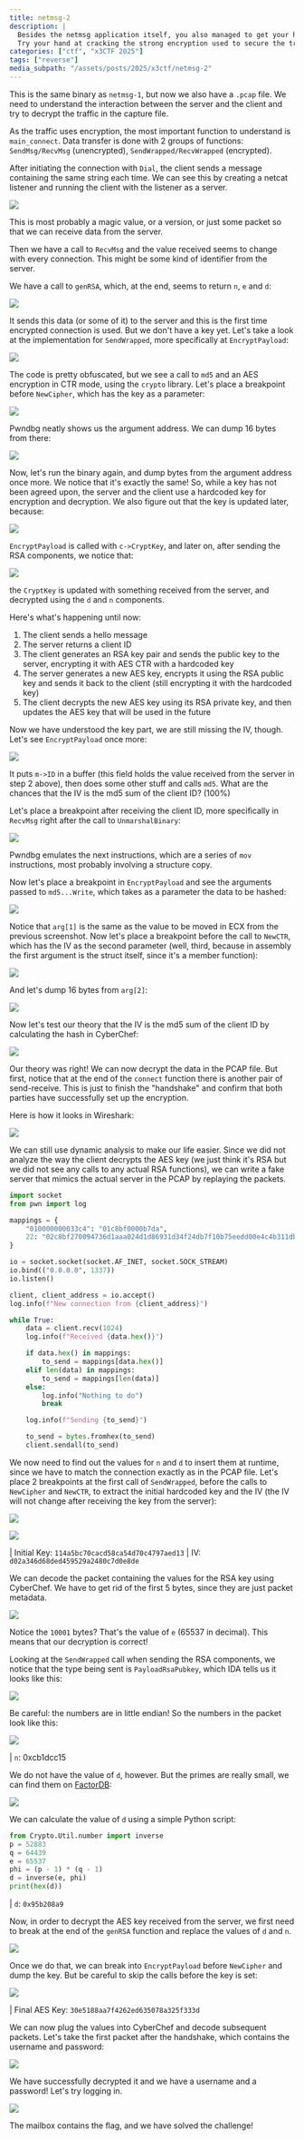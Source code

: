 ```yaml
---
title: netmsg-2
description: |
  Besides the netmsg application itself, you also managed to get your hands on a packet capture of one of the users of the service. Don't ask.
  Try your hand at cracking the strong encryption used to secure the traffic (see netmsg-1 for the client application).
categories: ["ctf", "x3CTF 2025"]
tags: ["reverse"]
media_subpath: "/assets/posts/2025/x3ctf/netmsg-2"
---
```


This is the same binary as `netmsg-1`, but now we also have a `.pcap` file. We need to understand the interaction between
the server and the client and try to decrypt the traffic in the capture file.

As the traffic uses encryption, the most important function to understand is `main_connect`. Data transfer is done with
2 groups of functions: `SendMsg/RecvMsg` (unencrypted), `SendWrapped/RecvWrapped` (encrypted).

After initiating the connection with `Dial`, the client sends a message containing the same string each time. We can see
this by creating a netcat listener and running the client with the listener as a server.

![](01.png)

This is most probably a magic value, or a version, or just some packet so that we can receive data from the server.

Then we have a call to `RecvMsg` and the value received seems to change with every connection. This might be some kind
of identifier from the server.

We have a call to `genRSA`, which, at the end, seems to return `n`, `e` and `d`:

![](02.png)

It sends this data (or some of it) to the server and this is the first time encrypted connection is used. But we don't
have a key yet. Let's take a look at the implementation for `SendWrapped`, more specifically at `EncryptPayload`:

![](03.png)

The code is pretty obfuscated, but we see a call to `md5` and an AES encryption in CTR mode, using the `crypto` library.
Let's place a breakpoint before `NewCipher`, which has the key as a parameter:

![](04.png)

Pwndbg neatly shows us the argument address. We can dump 16 bytes from there:

![](05.png)

Now, let's run the binary again, and dump bytes from the argument address once more. We notice that it's exactly the same!
So, while a key has not been agreed upon, the server and the client use a hardcoded key for encryption and decryption.
We also figure out that the key is updated later, because:

![](06.png)

`EncryptPayload` is called with `c->CryptKey`, and later on, after sending the RSA components, we notice that:

![](07.png)

the `CryptKey` is updated with something received from the server, and decrypted using the `d` and `n` components.

Here's what's happening until now:

1. The client sends a hello message
2. The server returns a client ID
3. The client generates an RSA key pair and sends the public key to the server, encrypting it with AES CTR with a hardcoded key
4. The server generates a new AES key, encrypts it using the RSA public key and sends it back to the client (still encrypting
it with the hardcoded key)
5. The client decrypts the new AES key using its RSA private key, and then updates the AES key that will be used in the future

Now we have understood the key part, we are still missing the IV, though. Let's see `EncryptPayload` once more:

![](08.png)

It puts `m->ID` in a buffer (this field holds the value received from the server in step 2 above), then does some other stuff
and calls `md5`. What are the chances that the IV is the md5 sum of the client ID? (100%)

Let's place a breakpoint after receiving the client ID, more specifically in `RecvMsg` right after the call to `UnmarshalBinary`:

![](09.png)

Pwndbg emulates the next instructions, which are a series of `mov` instructions, most probably involving a structure copy.

Now let's place a breakpoint in `EncryptPayload` and see the arguments passed to `md5...Write`, which takes as a parameter
the data to be hashed:

![](10.png)

Notice that `arg[1]` is the same as the value to be moved in ECX from the previous screenshot. Now let's place a breakpoint
before the call to `NewCTR`, which has the IV as the second parameter (well, third, because in assembly the first argument
is the struct itself, since it's a member function):

![](11.png)

And let's dump 16 bytes from `arg[2]`:

![](12.png)

Now let's test our theory that the IV is the md5 sum of the client ID by calculating the hash in CyberChef:

![](13.png)

Our theory was right! We can now decrypt the data in the PCAP file. But first, notice that at the end of the `connect`
function there is another pair of send-receive. This is just to finish the "handshake" and confirm that both parties
have successfully set up the encryption.

Here is how it looks in Wireshark:

![](14.png)

We can still use dynamic analysis to make our life easier. Since we did not analyze the way the client decrypts the
AES key (we just think it's RSA but we did not see any calls to any actual RSA functions), we can write a fake server 
that mimics the actual server in the PCAP by replaying the packets.

```py
import socket
from pwn import log

mappings = {
    "010000000033c4": "01c8bf0000b7da",
    22: "02c8bf270094736d1aaa024d1d86931d34f24db7f10b75eedd00e4c4b311dba0c1583ee6e66288809c3fcb0a042f",
}

io = socket.socket(socket.AF_INET, socket.SOCK_STREAM)
io.bind(("0.0.0.0", 1337))
io.listen()

client, client_address = io.accept()
log.info(f"New connection from {client_address}")

while True:
    data = client.recv(1024)
    log.info(f"Received {data.hex()}")

    if data.hex() in mappings:
        to_send = mappings[data.hex()]
    elif len(data) in mappings:
        to_send = mappings[len(data)]
    else:
        log.info("Nothing to do")
        break

    log.info(f"Sending {to_send}")

    to_send = bytes.fromhex(to_send)
    client.sendall(to_send)
```

We now need to find out the values for `n` and `d` to insert them at runtime, since we have to match the connection
exactly as in the PCAP file. Let's place 2 breakpoints at the first call of `SendWrapped`, before the calls to `NewCipher`
and `NewCTR`, to extract the initial hardcoded key and the IV (the IV will not change after receiving the key from the
server):

![](15.png)

![](16.png)

| Initial Key: `114a5bc70cacd58ca54d70c4797aed13`
| IV: `d02a346d68ded459529a2480c7d0e8de`

We can decode the packet containing the values for the RSA key using CyberChef. We have to get rid of the
first 5 bytes, since they are just packet metadata.

![](17.png)

Notice the `10001` bytes? That's the value of `e` (65537 in decimal). This means that our decryption is correct!

Looking at the `SendWrapped` call when sending the RSA components, we notice that the type being sent is `PayloadRsaPubkey`,
which IDA tells us it looks like this:

![](18.png)

Be careful: the numbers are in little endian! So the numbers in the packet look like this:

![](19.png)

| `n`: 0xcb1dcc15

We do not have the value of `d`, however. But the primes are really small, we can find them on [FactorDB](https://factordb.com/):

![](20.png)

We can calculate the value of `d` using a simple Python script:

```py
from Crypto.Util.number import inverse
p = 52883
q = 64439
e = 65537
phi = (p - 1) * (q - 1)
d = inverse(e, phi)
print(hex(d))
```

| `d`: `0x95b208a9`

Now, in order to decrypt the AES key received from the server, we first need to break at the end of the `genRSA` function
and replace the values of `d` and `n`.

![](21.png)

Once we do that, we can break into `EncryptPayload` before `NewCipher` and dump the key. But be careful to skip the calls
before the key is set:

![](22.png)

| Final AES Key: `30e5188aa7f4262ed635078a325f333d`

We can now plug the values into CyberChef and decode subsequent packets. Let's take the first packet after the handshake,
which contains the username and password:

![](23.png)

We have successfully decrypted it and we have a username and a password! Let's try logging in.

![](24.png)

The mailbox contains the flag, and we have solved the challenge!
